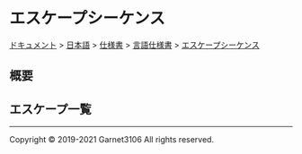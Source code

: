 # エスケープシーケンス

[ドキュメント](../../../../index.md) > [日本語](../../../index.md) > [仕様書](../../index.md) > [言語仕様書](../index.md) > [エスケープシーケンス](./index.md)

## 概要

## エスケープ一覧

---

Copyright © 2019-2021 Garnet3106 All rights reserved.
